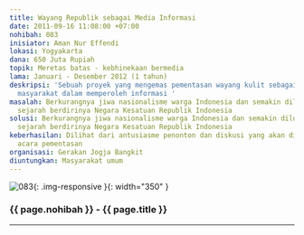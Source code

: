 ```yaml
---
title: Wayang Republik sebagai Media Informasi
date: 2011-09-16 11:08:00 +07:00
nohibah: 083
inisiator: Aman Nur Effendi
lokasi: Yogyakarta
dana: 650 Juta Rupiah
topik: Meretas batas - kebhinekaan bermedia
lama: Januari - Desember 2012 (1 tahun)
deskripsi: 'Sebuah proyek yang mengemas pementasan wayang kulit sebagai media alternatif
  masyarakat dalam memperoleh informasi '
masalah: Berkurangnya jiwa nasionalisme warga Indonesia dan semakin dilupakannya peristiwa-peristiwa
  sejarah berdirinya Negara Kesatuan Republik Indonesia
solusi: Berkurangnya jiwa nasionalisme warga Indonesia dan semakin dilupakannya peristiwa-peristiwa
  sejarah berdirinya Negara Kesatuan Republik Indonesia
keberhasilan: Dilihat dari antusiasme penonton dan diskusi yang akan dilakukan setelah
  acara pementasan
organisasi: Gerakan Jogja Bangkit
diuntungkan: Masyarakat umum
---
```


![083](/static/img/hibahcmb/083.png){: .img-responsive }{: width="350" }

### {{ page.nohibah }} - {{ page.title }}

---
